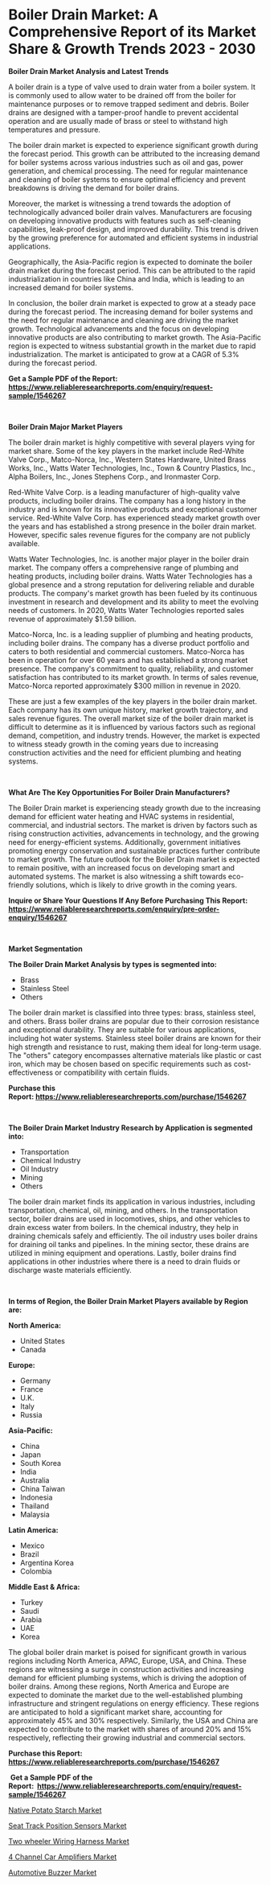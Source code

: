 <p><h1>Boiler Drain Market: A Comprehensive Report of its Market Share & Growth Trends 2023 - 2030</h1></p><p><strong>Boiler Drain Market Analysis and Latest Trends</strong></p>
<p><p>A boiler drain is a type of valve used to drain water from a boiler system. It is commonly used to allow water to be drained off from the boiler for maintenance purposes or to remove trapped sediment and debris. Boiler drains are designed with a tamper-proof handle to prevent accidental operation and are usually made of brass or steel to withstand high temperatures and pressure.</p><p>The boiler drain market is expected to experience significant growth during the forecast period. This growth can be attributed to the increasing demand for boiler systems across various industries such as oil and gas, power generation, and chemical processing. The need for regular maintenance and cleaning of boiler systems to ensure optimal efficiency and prevent breakdowns is driving the demand for boiler drains.</p><p>Moreover, the market is witnessing a trend towards the adoption of technologically advanced boiler drain valves. Manufacturers are focusing on developing innovative products with features such as self-cleaning capabilities, leak-proof design, and improved durability. This trend is driven by the growing preference for automated and efficient systems in industrial applications.</p><p>Geographically, the Asia-Pacific region is expected to dominate the boiler drain market during the forecast period. This can be attributed to the rapid industrialization in countries like China and India, which is leading to an increased demand for boiler systems.</p><p>In conclusion, the boiler drain market is expected to grow at a steady pace during the forecast period. The increasing demand for boiler systems and the need for regular maintenance and cleaning are driving the market growth. Technological advancements and the focus on developing innovative products are also contributing to market growth. The Asia-Pacific region is expected to witness substantial growth in the market due to rapid industrialization. The market is anticipated to grow at a CAGR of 5.3% during the forecast period.</p></p>
<p><strong>Get a Sample PDF of the Report:&nbsp; <a href="https://www.reliableresearchreports.com/enquiry/request-sample/1546267">https://www.reliableresearchreports.com/enquiry/request-sample/1546267</a></strong></p>
<p>&nbsp;</p>
<p><strong>Boiler Drain Major Market Players</strong></p>
<p><p>The boiler drain market is highly competitive with several players vying for market share. Some of the key players in the market include Red-White Valve Corp., Matco-Norca, Inc., Western States Hardware, United Brass Works, Inc., Watts Water Technologies, Inc., Town & Country Plastics, Inc., Alpha Boilers, Inc., Jones Stephens Corp., and Ironmaster Corp.</p><p>Red-White Valve Corp. is a leading manufacturer of high-quality valve products, including boiler drains. The company has a long history in the industry and is known for its innovative products and exceptional customer service. Red-White Valve Corp. has experienced steady market growth over the years and has established a strong presence in the boiler drain market. However, specific sales revenue figures for the company are not publicly available.</p><p>Watts Water Technologies, Inc. is another major player in the boiler drain market. The company offers a comprehensive range of plumbing and heating products, including boiler drains. Watts Water Technologies has a global presence and a strong reputation for delivering reliable and durable products. The company's market growth has been fueled by its continuous investment in research and development and its ability to meet the evolving needs of customers. In 2020, Watts Water Technologies reported sales revenue of approximately $1.59 billion.</p><p>Matco-Norca, Inc. is a leading supplier of plumbing and heating products, including boiler drains. The company has a diverse product portfolio and caters to both residential and commercial customers. Matco-Norca has been in operation for over 60 years and has established a strong market presence. The company's commitment to quality, reliability, and customer satisfaction has contributed to its market growth. In terms of sales revenue, Matco-Norca reported approximately $300 million in revenue in 2020.</p><p>These are just a few examples of the key players in the boiler drain market. Each company has its own unique history, market growth trajectory, and sales revenue figures. The overall market size of the boiler drain market is difficult to determine as it is influenced by various factors such as regional demand, competition, and industry trends. However, the market is expected to witness steady growth in the coming years due to increasing construction activities and the need for efficient plumbing and heating systems.</p></p>
<p>&nbsp;</p>
<p><strong>What Are The Key Opportunities For Boiler Drain Manufacturers?</strong></p>
<p><p>The Boiler Drain market is experiencing steady growth due to the increasing demand for efficient water heating and HVAC systems in residential, commercial, and industrial sectors. The market is driven by factors such as rising construction activities, advancements in technology, and the growing need for energy-efficient systems. Additionally, government initiatives promoting energy conservation and sustainable practices further contribute to market growth. The future outlook for the Boiler Drain market is expected to remain positive, with an increased focus on developing smart and automated systems. The market is also witnessing a shift towards eco-friendly solutions, which is likely to drive growth in the coming years.</p></p>
<p><strong>Inquire or Share Your Questions If Any Before Purchasing This Report: <a href="https://www.reliableresearchreports.com/enquiry/pre-order-enquiry/1546267">https://www.reliableresearchreports.com/enquiry/pre-order-enquiry/1546267</a></strong></p>
<p>&nbsp;</p>
<p><strong>Market Segmentation</strong></p>
<p><strong>The Boiler Drain Market Analysis by types is segmented into:</strong></p>
<p><ul><li>Brass</li><li>Stainless Steel</li><li>Others</li></ul></p>
<p><p>The boiler drain market is classified into three types: brass, stainless steel, and others. Brass boiler drains are popular due to their corrosion resistance and exceptional durability. They are suitable for various applications, including hot water systems. Stainless steel boiler drains are known for their high strength and resistance to rust, making them ideal for long-term usage. The "others" category encompasses alternative materials like plastic or cast iron, which may be chosen based on specific requirements such as cost-effectiveness or compatibility with certain fluids.</p></p>
<p><strong>Purchase this Report:&nbsp;<a href="https://www.reliableresearchreports.com/purchase/1546267">https://www.reliableresearchreports.com/purchase/1546267</a></strong></p>
<p>&nbsp;</p>
<p><strong>The Boiler Drain Market Industry Research by Application is segmented into:</strong></p>
<p><ul><li>Transportation</li><li>Chemical Industry</li><li>Oil Industry</li><li>Mining</li><li>Others</li></ul></p>
<p><p>The boiler drain market finds its application in various industries, including transportation, chemical, oil, mining, and others. In the transportation sector, boiler drains are used in locomotives, ships, and other vehicles to drain excess water from boilers. In the chemical industry, they help in draining chemicals safely and efficiently. The oil industry uses boiler drains for draining oil tanks and pipelines. In the mining sector, these drains are utilized in mining equipment and operations. Lastly, boiler drains find applications in other industries where there is a need to drain fluids or discharge waste materials efficiently.</p></p>
<p>&nbsp;</p>
<p><strong>In terms of Region, the Boiler Drain Market Players available by Region are:</strong></p>
<p>
    <p> <strong> North America: </strong>
        <ul>
            <li>United States</li>
            <li>Canada</li>
        </ul>
        </p> 
    <p> <strong> Europe: </strong>
        <ul>
            <li>Germany</li>
            <li>France</li>
            <li>U.K.</li>
            <li>Italy</li>
            <li>Russia</li>
        </ul>
        </p> 
    <p> <strong> Asia-Pacific: </strong>
        <ul>
            <li>China</li>
            <li>Japan</li>
            <li>South Korea</li>
            <li>India</li>
            <li>Australia</li>
            <li>China Taiwan</li>
            <li>Indonesia</li>
            <li>Thailand</li>
            <li>Malaysia</li>
        </ul>
        </p> 
    <p> <strong> Latin America: </strong>
        <ul>
            <li>Mexico</li>
            <li>Brazil</li>
            <li>Argentina Korea</li>
            <li>Colombia</li>
        </ul>
        </p> 
    <p> <strong> Middle East & Africa: </strong>
        <ul>
            <li>Turkey</li>
            <li>Saudi</li>
            <li>Arabia</li>
            <li>UAE</li>
            <li>Korea</li>
        </ul>
    </p>
    </p>
<p><p>The global boiler drain market is poised for significant growth in various regions including North America, APAC, Europe, USA, and China. These regions are witnessing a surge in construction activities and increasing demand for efficient plumbing systems, which is driving the adoption of boiler drains. Among these regions, North America and Europe are expected to dominate the market due to the well-established plumbing infrastructure and stringent regulations on energy efficiency. These regions are anticipated to hold a significant market share, accounting for approximately 45% and 30% respectively. Similarly, the USA and China are expected to contribute to the market with shares of around 20% and 15% respectively, reflecting their growing industrial and commercial sectors.</p></p>
<p><strong>Purchase this Report: <a href="https://www.reliableresearchreports.com/purchase/1546267">https://www.reliableresearchreports.com/purchase/1546267</a></strong></p>
<p>&nbsp;<strong>Get a Sample PDF of the Report:&nbsp;&nbsp;<a href="https://www.reliableresearchreports.com/enquiry/request-sample/1546267">https://www.reliableresearchreports.com/enquiry/request-sample/1546267</a></strong></p>
<p><strong></strong></p>
<p><p><a href="https://medium.com/@joycelucas56/native-potato-starch-market-report-reveals-the-latest-trends-and-growth-opportunities-of-this-5b1134694652">Native Potato Starch Market</a></p><p><a href="https://medium.com/@bulk.cream.roll/seat-track-position-sensors-market-exploring-market-share-market-trends-and-future-growth-5d6a9d5b8842">Seat Track Position Sensors Market</a></p><p><a href="https://medium.com/@grab.track.out/decoding-two-wheeler-wiring-harness-market-metrics-market-share-trends-and-growth-patterns-1c8be14cd47e">Two wheeler Wiring Harness Market</a></p><p><a href="https://medium.com/@plan.sock.color/4-channel-car-amplifiers-market-analysis-and-sze-forecasted-for-period-from-2023-to-2030-513b4a5d36d3">4 Channel Car Amplifiers Market</a></p><p><a href="https://medium.com/@cite.teach.super/analyzing-automotive-buzzer-market-global-industry-perspective-and-forecast-2023-to-2030-08ab9b13117e">Automotive Buzzer Market</a></p></p>